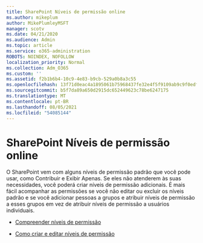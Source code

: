 ```yaml
---
title: SharePoint Níveis de permissão online
ms.author: mikeplum
author: MikePlumleyMSFT
manager: scotv
ms.date: 04/21/2020
ms.audience: Admin
ms.topic: article
ms.service: o365-administration
ROBOTS: NOINDEX, NOFOLLOW
localization_priority: Normal
ms.collection: Adm_O365
ms.custom: ''
ms.assetid: f2b1b6b4-10c9-4e83-b9cb-529a0b8a3c55
ms.openlocfilehash: 13f71d0eac4a1895061b75968437fe32e4f5f9109ab9c9f0edfe371d7d0c995c
ms.sourcegitcommit: b5f7da89a650d2915dc652449623c78be6247175
ms.translationtype: MT
ms.contentlocale: pt-BR
ms.lasthandoff: 08/05/2021
ms.locfileid: "54085144"
---
```

# <a name="sharepoint-online-permission-levels"></a>SharePoint Níveis de permissão online

O SharePoint vem com alguns níveis de permissão padrão que você pode usar, como Contribuir e Exibir Apenas. Se eles não atenderem às suas necessidades, você poderá criar níveis de permissão adicionais. É mais fácil acompanhar as permissões se você não editar ou excluir os níveis padrão e se você adicionar pessoas a grupos e atribuir níveis de permissão a esses grupos em vez de atribuir níveis de permissão a usuários individuais.
  
- [Compreender níveis de permissão](https://go.microsoft.com/fwlink/?linkid=867071)
    
- [Como criar e editar níveis de permissão](https://go.microsoft.com/fwlink/?linkid=867072)
    

